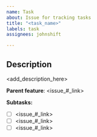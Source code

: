 ```yaml
---
name: Task
about: Issue for tracking tasks
title: "<task_name>"
labels: task
assignees: johnshift

---
```


## Description
<add_description_here>

**Parent feature**: <issue_#_link>

**Subtasks:**

- [ ] <issue_#_link>
- [ ] <issue_#_link>
- [ ] <issue_#_link>
